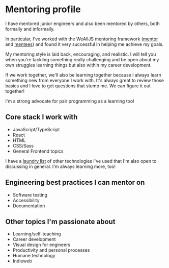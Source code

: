 # Mentoring profile

I have mentored junior engineers and also been mentored by others, both formally and informally. 

In particular, I've worked with the WeAllJS mentoring framework ([mentor](https://wealljs.org/rfc-mentorship-mentor) and [mentees](https://wealljs.org/rfc-mentorship-mentee)) and found it very successful in helping me achieve my goals.

My mentoring style is laid back, encouraging, and realistic. I will tell you when you're tackling something really challenging and be open about my own struggles learning things but also within my career development. 

If we work together, we'll also be learning together because I always learn something new from everyone I work with. It's always great to review those basics and I love to get questions that stump me. We can figure it out together!

I'm a strong advocate for pair programming as a learning tool

## Core stack I work with

- JavaScript/TypeScript
- React
- HTML
- CSS/Sass
- General Frontend topics

I have a [laundry list](https://aquantityofstuff.com/resume/#laundry-list) of other technologies I've used that I'm also open to discussing in general. I'm always learning more, too!

## Engineering best practices I can mentor on
- Software testing
- Accessibility
- Documentation

## Other topics I'm passionate about
- Learning/self-teaching
- Career development
- Visual design for engineers
- Productivity and personal processes
- Humane technology
- Indieweb
